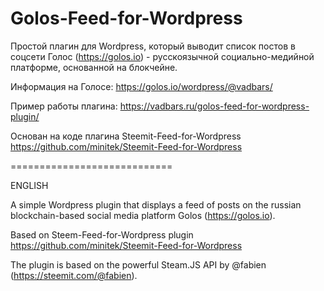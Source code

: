 # Golos-Feed-for-Wordpress

Простой плагин для Wordpress, который выводит список постов в соцсети Голос (https://golos.io) - русскоязычной социально-медийной платформе, основанной на блокчейне.

Информация на Голосе: https://golos.io/wordpress/@vadbars/

Пример работы плагина: https://vadbars.ru/golos-feed-for-wordpress-plugin/

Основан на коде плагина Steemit-Feed-for-Wordpress https://github.com/minitek/Steemit-Feed-for-Wordpress

============================

ENGLISH

A simple Wordpress plugin that displays a feed of posts on the russian blockchain-based social media platform Golos (https://golos.io).

Based on Steem-Feed-for-Wordpress plugin https://github.com/minitek/Steemit-Feed-for-Wordpress

The plugin is based on the powerful Steam.JS API by @fabien (https://steemit.com/@fabien). 
